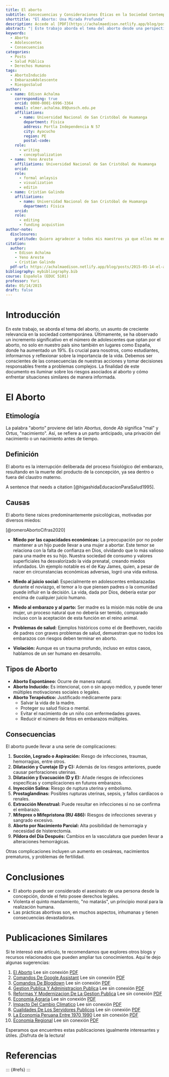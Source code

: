```yaml
---
title: El aborto
subtitle: Consecuencias y Consideraciones Éticas en la Sociedad Contemporánea
shorttitle: "El Aborto: Una Mirada Profunda"
description: Accede al [PDF](https://achalmaedison.netlify.app/blog/posts/2015-05-14-el-aborto/index.pdf) completo aquí.
abstract: "| Este trabajo aborda el tema del aborto desde una perspectiva crítica y educativa, explorando sus causas, tipos y las graves consecuencias tanto físicas como psicológicas asociadas. Se analizan los miedos y presiones sociales que influyen en la decisión de abortar, así como las implicaciones éticas y legales de este acto. El documento busca informar y reflexionar sobre el valor de la vida y las responsabilidades inherentes a la toma de decisiones en situaciones de embarazo no deseado, ofreciendo una visión integral que combina datos científicos, testimonios y consideraciones morales."
keywords:
  - Aborto
  - Adolescentes
  - Consecuencias
categories:
  - Posts
  - Salud Pública
  - Derechos Humanos
tags:
  - AbortoInducido
  - EmbarazoAdolescente
  - RiesgosSalud
author:
  - name: Edison Achalma
    corresponding: true
    orcid: 0000-0001-6996-3364
    email: elmer.achalma.09@unsch.edu.pe
    affiliations:
      - name: Universidad Nacional de San Cristóbal de Huamanga
        department: Física
        address: Portla Independencia N 57
        city: Ayacucho
        region: PE
        postal-code: 
    role:
      - writing
      - conceptualization
  - name: Yeno Areste
    affiliations: Universidad Nacional de San Cristóbal de Huamanga
    orcid: 
    role:
      - formal anlaysis
      - visualization
      - editin
  - name: Cristían Galindo
    affiliations:
      - name: Universidad Nacional de San Cristóbal de Huamanga
        department: Física
    orcid: 
    role:
      - editing
      - funding acquistion
author-note:
  disclosures:
    gratitude: Quiero agradecer a todos mis maestros ya que ellos me enseñan valorar los estudios y a superarme cada día, también agradezco a mis padres porque ellos están en los días más difíciles de mi vida como estudiante. Y agradezco a Dios por darme la salud que tengo, estoy seguro que mis metas planteadas darán fruto en el futuro y por ende me debo esforzar cada día para ser mejor en la universidad y en todo lugar sin olvidar el respeto que engrandece a la persona.
citation:
  author:
    - Edison Achalma
    - Yeno Areste
    - Cristían Galindo
  pdf-url: https://achalmaedison.netlify.app/blog/posts/2015-05-14-el-aborto/index.pdf
bibliography: mybibliography.bib
course: Española (EDUC 5101)
professor: Yuri
date: 05/14/2015
draft: false
---
```








# Introducción

En este trabajo, se aborda el tema del aborto, un asunto de creciente relevancia en la sociedad contemporánea. Últimamente, se ha observado un incremento significativo en el número de adolescentes que optan por el aborto, no solo en nuestro país sino también en lugares como España, donde ha aumentado un 19%. Es crucial para nosotros, como estudiantes, informarnos y reflexionar sobre la importancia de la vida. Debemos ser conscientes de las consecuencias de nuestras acciones y tomar decisiones responsables frente a problemas complejos. La finalidad de este documento es iluminar sobre los riesgos asociados al aborto y cómo enfrentar situaciones similares de manera informada.

# El Aborto

## Etimología

La palabra "aborto" proviene del latín *Abortus*, donde *Ab* significa "mal" y *Ortus*, "nacimiento". Así, se refiere a un parto anticipado, una privación del nacimiento o un nacimiento antes de tiempo.

## Definición

El aborto es la interrupción deliberada del proceso fisiológico del embarazo, resultando en la muerte del producto de la concepción, ya sea dentro o fuera del claustro materno.

A sentence that needs a citation [@higashidaEducacionParaSalud1995].

## Causas

El aborto tiene raíces predominantemente psicológicas, motivadas por diversos miedos:

[@romeroAbortoCifras2020]

-   **Miedo por las capacidades económicas:** La preocupación por no poder mantener a un hijo puede llevar a una mujer a abortar. Este temor se relaciona con la falta de confianza en Dios, olvidando que lo más valioso para una madre es su hijo. Nuestra sociedad de consumo y valores superficiales ha desvalorizado la vida prenatal, creando miedos infundados. Un ejemplo notable es el de Kay James, quien, a pesar de nacer en circunstancias económicas adversas, logró una vida exitosa.

-   **Miedo al juicio social:** Especialmente en adolescentes embarazadas durante el noviazgo, el temor a lo que piensen padres o la comunidad puede influir en la decisión. La vida, dada por Dios, debería estar por encima de cualquier juicio humano.

-   **Miedo al embarazo y al parto:** Ser madre es la misión más noble de una mujer, un proceso natural que no debería ser temido, comparado incluso con la aceptación de esta función en el reino animal.

-   **Problemas de salud:** Ejemplos históricos como el de Beethoven, nacido de padres con graves problemas de salud, demuestran que no todos los embarazos con riesgos deben terminar en aborto.

-   **Violación:** Aunque es un trauma profundo, incluso en estos casos, hablamos de un ser humano en desarrollo.

## Tipos de Aborto

-   **Aborto Espontáneo:** Ocurre de manera natural.
-   **Aborto Inducido:** Es intencional, con o sin apoyo médico, y puede tener múltiples motivaciones sociales o legales.
-   **Aborto Terapéutico:** Justificado médicamente para:
    -   Salvar la vida de la madre.
    -   Proteger su salud física o mental.
    -   Evitar el nacimiento de un niño con enfermedades graves.
    -   Reducir el número de fetos en embarazos múltiples.

## Consecuencias

El aborto puede llevar a una serie de complicaciones:

1.  **Succión, Legrado o Aspiración:** Riesgo de infecciones, traumas, hemorragias, entre otros.
2.  **Dilatación y Curetaje (D y C):** Además de los riesgos anteriores, puede causar perforaciones uterinas.
3.  **Dilatación y Evacuación (D y E):** Añade riesgos de infecciones específicas y complicaciones en futuros embarazos.
4.  **Inyección Salina:** Riesgo de ruptura uterina y embolismo.
5.  **Prostaglandinas:** Posibles rupturas uterinas, sepsis, y fallos cardíacos o renales.
6.  **Extracción Menstrual:** Puede resultar en infecciones si no se confirma el embarazo.
7.  **Mifeprex o Mifepristona (RU 486):** Riesgos de infecciones severas y sangrado excesivo.
8.  **Aborto por Nacimiento Parcial:** Alta posibilidad de hemorragia y necesidad de histerectomía.
9.  **Píldora del Día Después:** Cambios en la vasculatura que pueden llevar a alteraciones hemorrágicas.

Otras complicaciones incluyen un aumento en cesáreas, nacimientos prematuros, y problemas de fertilidad.

# Conclusiones

-   El aborto puede ser considerado el asesinato de una persona desde la concepción, donde el feto posee derechos legales.
-   Violenta el quinto mandamiento, "no matarás", un principio moral para la realización humana.
-   Las prácticas abortivas son, en muchos aspectos, inhumanas y tienen consecuencias devastadoras.


# Publicaciones Similares

Si te interesó este artículo, te recomendamos que explores otros blogs y recursos relacionados que pueden ampliar tus conocimientos. Aquí te dejo algunas sugerencias:


1. [El Aborto](https://achalmaedison.netlify.app/blog/posts/2015-05-14-el-aborto) Lee sin conexión [PDF](https://achalmaedison.netlify.app/blog/posts/2015-05-14-el-aborto/index.pdf)
2. [Comandos De Google Assistant](https://achalmaedison.netlify.app/blog/posts/2020-05-23-comandos-de-google-assistant) Lee sin conexión [PDF](https://achalmaedison.netlify.app/blog/posts/2020-05-23-comandos-de-google-assistant/index.pdf)
3. [Comandos De Blogdown](https://achalmaedison.netlify.app/blog/posts/2021-07-14-comandos-de-blogdown) Lee sin conexión [PDF](https://achalmaedison.netlify.app/blog/posts/2021-07-14-comandos-de-blogdown/index.pdf)
4. [Gestion Publica Y Administracion Publica](https://achalmaedison.netlify.app/blog/posts/2021-10-01-gestion-publica-y-administracion-publica) Lee sin conexión [PDF](https://achalmaedison.netlify.app/blog/posts/2021-10-01-gestion-publica-y-administracion-publica/index.pdf)
5. [Reformas Y Modernizacion De La Gestion Publica](https://achalmaedison.netlify.app/blog/posts/2021-10-01-reformas-y-modernizacion-de-la-gestion-publica) Lee sin conexión [PDF](https://achalmaedison.netlify.app/blog/posts/2021-10-01-reformas-y-modernizacion-de-la-gestion-publica/index.pdf)
6. [Economia Agraria](https://achalmaedison.netlify.app/blog/posts/2022-04-22-economia-agraria) Lee sin conexión [PDF](https://achalmaedison.netlify.app/blog/posts/2022-04-22-economia-agraria/index.pdf)
7. [Impacto Del Cambio Climatico](https://achalmaedison.netlify.app/blog/posts/2022-06-02-impacto-del-cambio-climatico) Lee sin conexión [PDF](https://achalmaedison.netlify.app/blog/posts/2022-06-02-impacto-del-cambio-climatico/index.pdf)
8. [Cualidades De Los Servidores Publicos](https://achalmaedison.netlify.app/blog/posts/2023-05-11-cualidades-de-los-servidores-publicos) Lee sin conexión [PDF](https://achalmaedison.netlify.app/blog/posts/2023-05-11-cualidades-de-los-servidores-publicos/index.pdf)
9. [La Economia Peruana Entre 1970 1990](https://achalmaedison.netlify.app/blog/posts/2023-05-12-la-economia-peruana-entre-1970-1990) Lee sin conexión [PDF](https://achalmaedison.netlify.app/blog/posts/2023-05-12-la-economia-peruana-entre-1970-1990/index.pdf)
10. [Economia Regional](https://achalmaedison.netlify.app/blog/posts/2023-05-16-economia-regional) Lee sin conexión [PDF](https://achalmaedison.netlify.app/blog/posts/2023-05-16-economia-regional/index.pdf)


Esperamos que encuentres estas publicaciones igualmente interesantes y útiles. ¡Disfruta de la lectura!



# Referencias

::: {#refs}
:::
